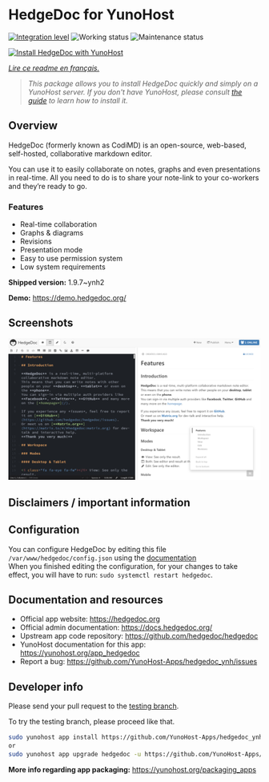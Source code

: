<!--
N.B.: This README was automatically generated by https://github.com/YunoHost/apps/tree/master/tools/README-generator
It shall NOT be edited by hand.
-->

# HedgeDoc for YunoHost

[![Integration level](https://dash.yunohost.org/integration/hedgedoc.svg)](https://dash.yunohost.org/appci/app/hedgedoc) ![Working status](https://ci-apps.yunohost.org/ci/badges/hedgedoc.status.svg) ![Maintenance status](https://ci-apps.yunohost.org/ci/badges/hedgedoc.maintain.svg)

[![Install HedgeDoc with YunoHost](https://install-app.yunohost.org/install-with-yunohost.svg)](https://install-app.yunohost.org/?app=hedgedoc)

*[Lire ce readme en français.](./README_fr.md)*

> *This package allows you to install HedgeDoc quickly and simply on a YunoHost server.
If you don't have YunoHost, please consult [the guide](https://yunohost.org/#/install) to learn how to install it.*

## Overview

HedgeDoc (formerly known as CodiMD) is an open-source, web-based, self-hosted, collaborative markdown editor.

You can use it to easily collaborate on notes, graphs and even presentations in real-time. All you need to do is to share your note-link to your co-workers and they’re ready to go.

### Features

- Real-time collaboration
- Graphs & diagrams
- Revisions
- Presentation mode
- Easy to use permission system
- Low system requirements

**Shipped version:** 1.9.7~ynh2

**Demo:** https://demo.hedgedoc.org/

## Screenshots

![Screenshot of HedgeDoc](./doc/screenshots/screenshot.png)

## Disclaimers / important information

## Configuration

You can configure HedgeDoc by editing this file `/var/www/hedgedoc/config.json` using the [documentation](https://github.com/hedgedoc/hedgedoc/blob/master/docs/configuration.md)  
When you finished editing the configuration, for your changes to take effect, you will have to run: `sudo systemctl restart hedgedoc`.

## Documentation and resources

* Official app website: <https://hedgedoc.org>
* Official admin documentation: <https://docs.hedgedoc.org/>
* Upstream app code repository: <https://github.com/hedgedoc/hedgedoc>
* YunoHost documentation for this app: <https://yunohost.org/app_hedgedoc>
* Report a bug: <https://github.com/YunoHost-Apps/hedgedoc_ynh/issues>

## Developer info

Please send your pull request to the [testing branch](https://github.com/YunoHost-Apps/hedgedoc_ynh/tree/testing).

To try the testing branch, please proceed like that.

``` bash
sudo yunohost app install https://github.com/YunoHost-Apps/hedgedoc_ynh/tree/testing --debug
or
sudo yunohost app upgrade hedgedoc -u https://github.com/YunoHost-Apps/hedgedoc_ynh/tree/testing --debug
```

**More info regarding app packaging:** <https://yunohost.org/packaging_apps>
